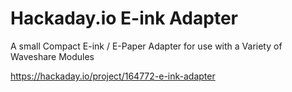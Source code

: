 # Hackaday.io E-ink Adapter

A small Compact E-ink / E-Paper Adapter for use with a Variety of Waveshare Modules

https://hackaday.io/project/164772-e-ink-adapter

